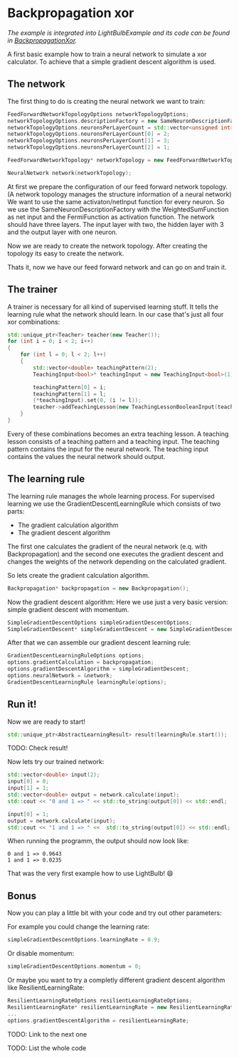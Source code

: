 # Backpropagation xor

*The example is integrated into LightBulbExample and its code can be found in [BackpropagationXor](https://github.com/domin1101/LightBulb/tree/master/example/LightBulbExample/Examples/BackpropagationXor).*

A first basic example how to train a neural network to simulate a xor calculator. To achieve that a simple gradient descent algorithm is used.

## The network

The first thing to do is creating the neural network we want to train:

```cpp
FeedForwardNetworkTopologyOptions networkTopologyOptions;
networkTopologyOptions.descriptionFactory = new SameNeuronDescriptionFactory(new NeuronDescription(new WeightedSumFunction(), new FermiFunction(1)));
networkTopologyOptions.neuronsPerLayerCount = std::vector<unsigned int>(3);
networkTopologyOptions.neuronsPerLayerCount[0] = 2;
networkTopologyOptions.neuronsPerLayerCount[1] = 3;
networkTopologyOptions.neuronsPerLayerCount[2] = 1;

FeedForwardNetworkTopology* networkTopology = new FeedForwardNetworkTopology(networkTopologyOptions);

NeuralNetwork network(networkTopology);
```

At first we prepare the configuration of our feed forward network topology. (A network topology manages the structure information of a neural network)
We want to use the same activaton/netInput function for every neuron. So we use the SameNeuronDescriptionFactory with the WeightedSumFunction as net input and the FermiFunction as activation function.
The network should have three layers. The input layer with two, the hidden layer with 3 and the output layer with one neuron.

Now we are ready to create the network topology.
After creating the topology its easy to create the network.

Thats it, now we have our feed forward network and can go on and train it.

## The trainer 

A trainer is necessary for all kind of supervised learning stuff. It tells the learning rule what the network should learn.
In our case that's just all four xor combinations:

```cpp
std::unique_ptr<Teacher> teacher(new Teacher());
for (int i = 0; i < 2; i++)
{
    for (int l = 0; l < 2; l++)
    {
        std::vector<double> teachingPattern(2);
        TeachingInput<bool>* teachingInput = new TeachingInput<bool>(1);

        teachingPattern[0] = i;
        teachingPattern[1] = l;
        (*teachingInput).set(0, (i != l));
        teacher->addTeachingLesson(new TeachingLessonBooleanInput(teachingPattern, teachingInput));
    }
}
```

Every of these combinations becomes an extra teaching lesson. A teaching lesson consists of a teaching pattern and a teaching input.
The teaching pattern contains the input for the neural network.
The teaching input contains the values the neural network should output.

## The learning rule

The learning rule manages the whole learning process.
For supervised learning we use the GradientDescentLearningRule which consists of two parts:
* The gradient calculation algorithm
* The gradient descent algorithm

The first one calculates the gradient of the neural network (e.q. with Backpropagation) and the second one executes the gradient descent and changes the weights of the network depending on the calculated gradient.

So lets create the gradient calculation algorithm.
```cpp
Backpropagation* backpropagation = new Backpropagation();
```

Now the gradient descent algorithm: Here we use just a very basic version: simple gradient descent with momentum.
```cpp
SimpleGradientDescentOptions simpleGradientDescentOptions;
SimpleGradientDescent* simpleGradientDescent = new SimpleGradientDescent(simpleGradientDescentOptions);
```

After that we can assemble our gradient descent learning rule:
```cpp
GradientDescentLearningRuleOptions options;
options.gradientCalculation = backpropagation;
options.gradientDescentAlgorithm = simpleGradientDescent;
options.neuralNetwork = &network;
GradientDescentLearningRule learningRule(options);
```

## Run it!

Now we are ready to start!
```cpp
std::unique_ptr<AbstractLearningResult> result(learningRule.start());
```

TODO: Check result!

Now lets try our trained network:
```cpp
std::vector<double> input(2);
input[0] = 0;
input[1] = 1;
std::vector<double> output = network.calculate(input);
std::cout << "0 and 1 => " << std::to_string(output[0]) << std::endl;

input[0] = 1;
output = network.calculate(input);
std::cout << "1 and 1 => " <<  std::to_string(output[0]) << std::endl;
```

When running the programm, the output should now look like:
```
0 and 1 => 0.9643
1 and 1 => 0.0235
```

That was the very first example how to use LightBulb! :smile:

## Bonus

Now you can play a little bit with your code and try out other parameters:

For example you could change the learning rate:
```cpp
simpleGradientDescentOptions.learningRate = 0.9;
```
Or disable momentum:
```cpp
simpleGradientDescentOptions.momentum = 0;
```
Or maybe you want to try a completly different gradient descent algorithm like ResilientLearningRate:
```cpp
ResilientLearningRateOptions resilientLearningRateOptions;
ResilientLearningRate* resilientLearningRate = new ResilientLearningRate(resilientLearningRateOptions);
...
options.gradientDescentAlgorithm = resilientLearningRate;
```

TODO: Link to the next one

TODO: List the whole code